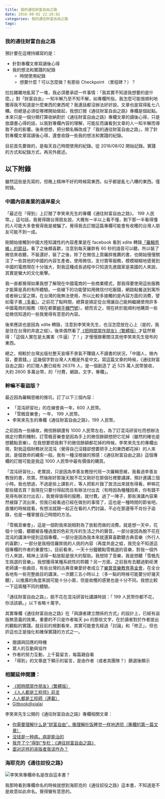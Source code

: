 ```yaml
---
title: 我的通往財富自由之路
date: 2016-08-02 22:26:02
categories: 我的通往財富自由之路
tags:
---
```

### 我的通往財富自由之路

預計要在這裡持續寫的是：
- 針對專欄文章寫讀後心得
- 我的想法和實踐的紀錄
    - 時間使用紀錄
    - 想要什麼？可以怎麼做？有那些 Checkpoint （里程碑？）？

拉拉雜雜地亂寫了一堆，我必須要承認一件事情：「我其實不知道我想要的是什麼。」對「財富自由」一知半解乃至不知不解，如專欄所指，我怎麼可能很順利地獲得我不知道是什麼東西的東西呢？我連話都沒辦法好好說，文章也是寫得亂七八糟。但總是必須從哪裡開始做起，我想訂閱《通往財富自由之路》專欄是個起點。本來只是一個分類打算收納對於《通往財富自由之路》專欄文章的讀後心得，只是放讀書心得的話，以我對專欄內容的理解，可能反而讓看到文章的人一知半解而導致不良的影響。後來想想，把分類名稱改成了「我的通往財富自由之路」，除了針對專欄文章寫讀後心得，還會收錄一些我的想法和實踐的紀錄。

目前首先要做的，是每天自己時間使用的紀錄。從 2016/08/02 開始記錄。實踐的方式和紀錄方式，再另外敘述。


## 以下附錄

雖然這些是先寫的，但晚上精神不好的時候寫東西，似乎都是亂七八糟的東西。僅附錄。

### 中國內容產業的遠岸星火

「最近在『得到』上訂閱了李笑來先生的專欄《通往財富自由之路》。 199 人民幣。」這句話，我覺得跟台灣朋友說，大概有一半以上看不懂，剩下那一半看得懂的人可能大多會覺得我是被騙了。覺得我去訂閱這篇專欄可能會有收穫的台灣人朋友可能不到一成。

剛開始接觸到中國大陸知識性的內容產業是在 facebook 看到 xdite 轉錄[「羅輯思維」的節目](http://www.youku.com/show_page/id_z5bdbf57c947311e3b8b7.html)。看了之後頗喜歡，注意到每天羅胖有 60 秒的語音可以聽，所以裝了微信來收聽，不裝還好，裝了之後，除了在微信上買羅胖推薦的書，也開始慢慢關注了一些其他的中國的內容生產者。使用微信，支付寶等服務，模模糊糊地感覺到中國的電商現在十分強大，對我這種成長過程中只知道先進國家是美國的人來說，其實是蠻大的文化衝擊。

我一直都覺得如果我想了解現在中國電商的一些商業模式，那我得要使用這些服務才能算是真的有所體驗。一些線下的功能譬如用微信付吃飯錢，網路點餐送到寓所或者辦公室之類，在台灣的我無法使用，所以比較多接觸的是內容方面的消費，譬如電子書[（多看）](http://www.duokan.com/)。之前花了點時間，總算是搞定從台灣讓自己能夠繼續使用許多中國電商的服務（現在都要[綁手機門號](http://hanscholem.tw/2016/07/22/WeChat-Go/)）。總而言之，現在終於能順利地購買一些從微信知道的一些我覺得有意思的內容。

後來應該也是因為 xdite 轉錄，注意到李笑來先生，也沒怎麼放在心上（是的，我是住在台灣的井底之蛙）。後來偶然看了[《把時間當作朋友》（繁體版）](http://www.books.com.tw/products/0010710928)才猛然覺得：「這個人實在是太厲害（牛逼）了！」才慢慢跟著關注其他李笑來先生發布的東西。

總之，相較於台灣出版社整天哀嘆不景氣不賺錢人不讀書的狀況，「中國人，做內容，要賣錢。」這幾個字對台灣人大概是外星中文。寫這篇文章的時候，《通往財富自由之路》的訂閱人數已經有 26376 人，是一個創造了 近 525 萬人民幣營收，大約 2600 多萬台幣，的「付費，網路，文字，專欄」。


### 幹嘛不看盜版？

最近因為羅輯思維的推坑，訂了以下三個內容：
- 「混沌研習社」的在線會員一年，600 人民幣。
- 「雪楓音樂會」一年， 199 人民幣。
- 李笑來先生的專欄《通往財富自由之路》，199 人民幣。

之前因為一些緣故，微信餘額還有 1000 人民幣左右，為了訂混沌研習社而想辦法搞定付費的機制，訂雪楓音樂會是因為手上的微信餘額想把它花掉（雖然的確也是想聽點音樂）。在我想要把我剩下的微信餘額都花掉的時候，李笑來先生的專欄出現，對我這個財務狀況混沌（覺得自己沒錢卻想要把手上的東西都花掉）的人來說，是個救命的繩索一般。我有一種沒根據的預感：《通往財富自由之路》這個專欄的訂閱可能是我這 1000 人民幣中最有價值的購買。

「混沌研習社」，老實說，只是因為李善友教授代班一次羅輯思維，我看過李善友教授的書，欣賞。然後剛好那幾天脫不花又剛好在那個社裡要講課，預計連講三個小時。我也想過，不過是些上課影片，等人把影片錄了放流出來就有得看，幹嘛花那些錢去買？我現在只要付得起而且有辦法付出去（有時因為種種因素，你有錢不見得有辦法付出去），我覺得值得的服務，就付費。過了一陣子，那些演講內容果然被錄了流出來，但我已經看過已經在做別的事情了，這也是一種時間的節省吧。直播的時候就看，有想法就跟一起正在看的人們討論，不必在那邊等不肖份子盜錄，也是一種掌握自己時間的方法。

「雪楓音樂會」，這是一個對我來說相對為了放鬆而做的消費。就是想一天中，花個十分鐘，聽聽被各種過度的色彩充斥的生活之外的聲音。一部分是因為脫不花在混沌的講演中提到這個專欄，一部分是因為我本來就還算喜歡聽古典音樂（外行人的喜歡），一部分是我相信羅胖挑的人挑的內容（再度井底之蛙，我完全不知道這個專欄的作者的重要性）。目前看來，一天十分鐘聽點雪楓選的音樂，對我一個外行人來說，精神上活得一點放鬆是很大的幫助。我想除了音樂，我是想聽「雪楓先生挑選的音樂」。我想獲得某種系統性的聆聽？另一方面，之前我有去聽過劉岠渭老師講一些曲目，有些台灣的古典音樂愛好者成立了[樂賞音樂教育基金會](http://www.poco-a-poco.org/portal/PortalHome.asp)，在全台各地有一些完整曲目的講演，一次聽三五小時以上（多一點的時候可能要分好幾天聽），以推廣的角度來說可能十分小眾，但是收穫的感覺也是十分不同。我想比較一下這兩種不同的體驗。

「通往財富自由之路」，脫不花在混沌研習社講課時說：「 199 人民幣你都不花，你活該窮。」以下省略十萬字。

其實專欄《通往財富自由之路》在「與讀者建立關係的方式」的設計上，已經有盜版無意義的效果。重要的不只是作者每天 po 的那些文字，在於讀者對於作者提出的觀點的實踐。就目前的規劃看來，其實可能會先經過「討論」和「修正」，但也許這也正是強化和確保實踐的方式之一。
- 閱讀與回應的時機
- 眾人的互動與協作
- 作者的努力互動，上千篇留言，每篇親自看
- 「得到」的文章底下顯示的留言，是由作者（或者其團隊？）篩選後顯示


### 相關延伸閱讀：

- [《把時間當作朋友》（繁體版）](http://www.books.com.tw/products/0010710928)
- [《人人都是工程师》前言](http://xiaolai.li/2016/06/12/makecs-preface/)
- [人人都是工程師（連載）](http://xiaolai.li/)
- [Gitbook@xialai](https://www.gitbook.com/@xiaolai)

李笑來先生公開的《通往財富自由之路》專欄相關文章：

- [你需要理解什么是“财富自由”，像理解吃饭睡觉一样地透彻（專欄的第一篇文章）](https://wap.koudaitong.com/v2/showcase/feature?alias=17392khl4&spm=m1470115632799550225016353.autoreply&redirect_count=1)
- [没钱是一种病，病是能治的](http://mp.weixin.qq.com/s?__biz=MzAxNzI4MTMwMw==&mid=2651630089&idx=1&sn=6d7752fbadb658f64ce5f5e04e8f966c&scene=0#wechat_redirect)
- [我开了个“得到”专栏：《通往财富自由之路》](http://mp.weixin.qq.com/s?__biz=MzAwMDgyMTA3Mg==&mid=2650056497&idx=1&sn=f7c9009a991230529d59d927e4fd9c0f&scene=0#wechat_redirect)
- [面对这样的盗版者我该咋办？](http://mp.weixin.qq.com/s?__biz=MzAxNzI4MTMwMw==&mid=2651630085&idx=1&sn=75a21a78b86f8f33db3371edfc08df5d#rd)

### 海耶克的《通往奴役之路》

![李笑來專欄命名是改自這本書？](https://c5.staticflickr.com/9/8560/28620612412_7e9b393050.jpg)

我那時看到專欄命名的時候就想到海耶克的《通往奴役之路》這本書，不知道是不是故意如此命名。覺得蠻有意思的。
